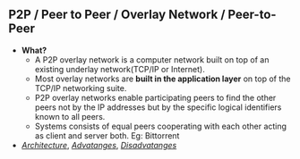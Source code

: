 ## P2P / Peer to Peer / Overlay Network / Peer-to-Peer
- **What?** 
  - A P2P overlay network is a computer network built on top of an existing underlay network(TCP/IP or Internet).
  - Most overlay networks are **built in the application layer** on top of the TCP/IP networking suite.
  - P2P overlay networks enable participating peers to find the other peers not by the IP addresses but by the specific logical identifiers known to all peers. 
  - Systems consists of equal peers cooperating with each other acting as client and server both. Eg: Bittorrent
- *[Architecture](Architecture)*, *[Advatanges](Advantages.md)*, *[Disadvatanges](Disadvatanges_of_overlay.md)*
